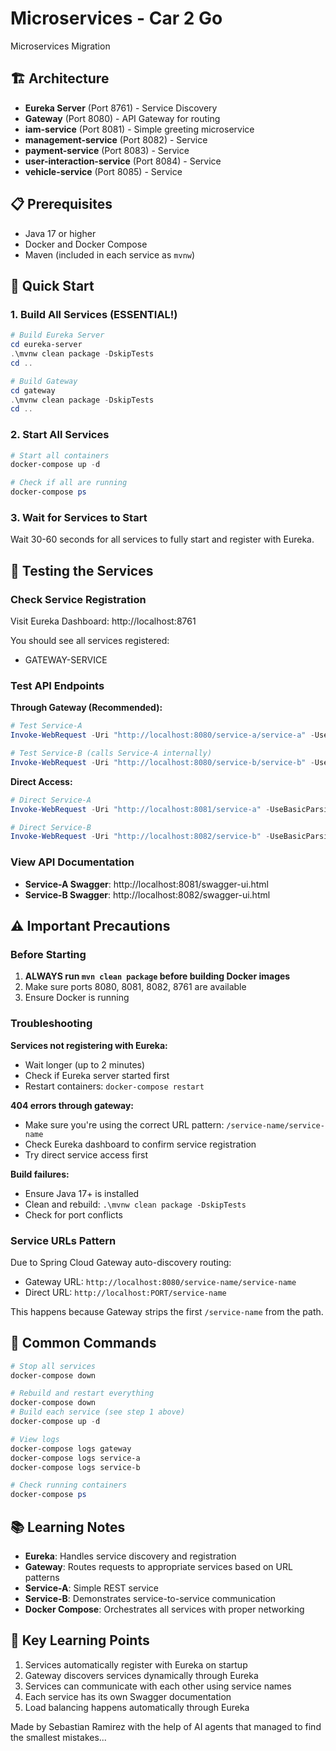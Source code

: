 # Microservices - Car 2 Go
Microservices Migration

## 🏗️ Architecture

- **Eureka Server** (Port 8761) - Service Discovery
- **Gateway** (Port 8080) - API Gateway for routing
- **iam-service** (Port 8081) - Simple greeting microservice  
- **management-service** (Port 8082) - Service 
- **payment-service** (Port 8083) - Service 
- **user-interaction-service** (Port 8084) - Service 
- **vehicle-service** (Port 8085) - Service 

## 📋 Prerequisites

- Java 17 or higher
- Docker and Docker Compose
- Maven (included in each service as `mvnw`)

## 🚀 Quick Start

### 1. Build All Services (ESSENTIAL!)
```powershell
# Build Eureka Server
cd eureka-server
.\mvnw clean package -DskipTests
cd ..

# Build Gateway
cd gateway  
.\mvnw clean package -DskipTests
cd ..

```

### 2. Start All Services
```powershell
# Start all containers
docker-compose up -d

# Check if all are running
docker-compose ps
```

### 3. Wait for Services to Start
Wait 30-60 seconds for all services to fully start and register with Eureka.

## 🧪 Testing the Services

### Check Service Registration
Visit Eureka Dashboard: http://localhost:8761

You should see all services registered:
- GATEWAY-SERVICE



### Test API Endpoints

**Through Gateway (Recommended):**
```powershell
# Test Service-A
Invoke-WebRequest -Uri "http://localhost:8080/service-a/service-a" -UseBasicParsing

# Test Service-B (calls Service-A internally)
Invoke-WebRequest -Uri "http://localhost:8080/service-b/service-b" -UseBasicParsing
```

**Direct Access:**
```powershell
# Direct Service-A
Invoke-WebRequest -Uri "http://localhost:8081/service-a" -UseBasicParsing

# Direct Service-B
Invoke-WebRequest -Uri "http://localhost:8082/service-b" -UseBasicParsing
```

### View API Documentation
- **Service-A Swagger**: http://localhost:8081/swagger-ui.html
- **Service-B Swagger**: http://localhost:8082/swagger-ui.html

## ⚠️ Important Precautions

### Before Starting
1. **ALWAYS run `mvn clean package` before building Docker images**
2. Make sure ports 8080, 8081, 8082, 8761 are available
3. Ensure Docker is running

### Troubleshooting

**Services not registering with Eureka:**
- Wait longer (up to 2 minutes)
- Check if Eureka server started first
- Restart containers: `docker-compose restart`

**404 errors through gateway:**
- Make sure you're using the correct URL pattern: `/service-name/service-name`
- Check Eureka dashboard to confirm service registration
- Try direct service access first

**Build failures:**
- Ensure Java 17+ is installed
- Clean and rebuild: `.\mvnw clean package -DskipTests`
- Check for port conflicts

### Service URLs Pattern
Due to Spring Cloud Gateway auto-discovery routing:
- Gateway URL: `http://localhost:8080/service-name/service-name`
- Direct URL: `http://localhost:PORT/service-name`

This happens because Gateway strips the first `/service-name` from the path.

## 🔄 Common Commands

```powershell
# Stop all services
docker-compose down

# Rebuild and restart everything
docker-compose down
# Build each service (see step 1 above)
docker-compose up -d

# View logs
docker-compose logs gateway
docker-compose logs service-a
docker-compose logs service-b

# Check running containers
docker-compose ps
```

## 📚 Learning Notes

- **Eureka**: Handles service discovery and registration
- **Gateway**: Routes requests to appropriate services based on URL patterns
- **Service-A**: Simple REST service
- **Service-B**: Demonstrates service-to-service communication
- **Docker Compose**: Orchestrates all services with proper networking

## 🎯 Key Learning Points

1. Services automatically register with Eureka on startup
2. Gateway discovers services dynamically through Eureka
3. Services can communicate with each other using service names
4. Each service has its own Swagger documentation
5. Load balancing happens automatically through Eureka

Made by Sebastian Ramirez with the help of AI agents that managed to find the smallest mistakes...